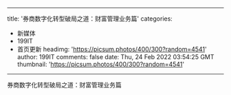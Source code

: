 
---
title: '券商数字化转型破局之道：财富管理业务篇'
categories: 
 - 新媒体
 - 199IT
 - 首页更新
headimg: 'https://picsum.photos/400/300?random=4541'
author: 199IT
comments: false
date: Thu, 24 Feb 2022 03:54:25 GMT
thumbnail: 'https://picsum.photos/400/300?random=4541'
---

<div>   
券商数字化转型破局之道：财富管理业务篇  
</div>
            